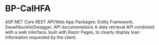 # BP-CalHFA
ASP.NET Core REST API/Web App 
Packages: Entity Framework, Swashbuckle(Swagger, API documentation) 
A data retrieval API combined with a web interface, built with Razor Pages, to clearly display loan information requested by the client.
